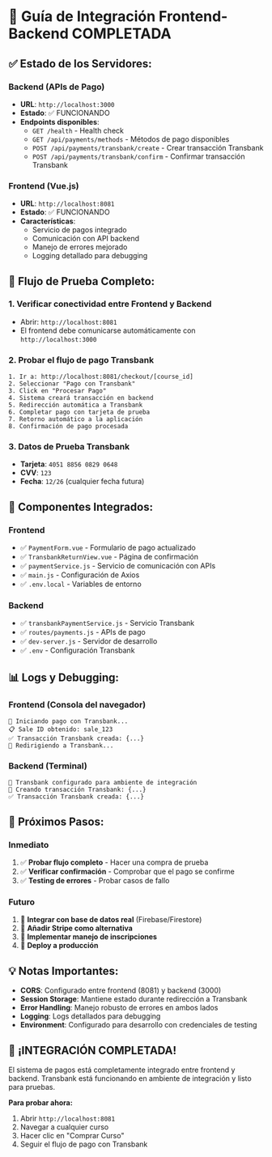 # 🚀 Guía de Integración Frontend-Backend COMPLETADA

## ✅ **Estado de los Servidores:**

### Backend (APIs de Pago)
- **URL**: `http://localhost:3000`
- **Estado**: ✅ FUNCIONANDO
- **Endpoints disponibles**:
  - `GET /health` - Health check
  - `GET /api/payments/methods` - Métodos de pago disponibles
  - `POST /api/payments/transbank/create` - Crear transacción Transbank
  - `POST /api/payments/transbank/confirm` - Confirmar transacción Transbank

### Frontend (Vue.js)
- **URL**: `http://localhost:8081`
- **Estado**: ✅ FUNCIONANDO
- **Características**:
  - Servicio de pagos integrado
  - Comunicación con API backend
  - Manejo de errores mejorado
  - Logging detallado para debugging

## 🧪 **Flujo de Prueba Completo:**

### 1. **Verificar conectividad entre Frontend y Backend**
   - Abrir: `http://localhost:8081`
   - El frontend debe comunicarse automáticamente con `http://localhost:3000`

### 2. **Probar el flujo de pago Transbank**
   ```
   1. Ir a: http://localhost:8081/checkout/[course_id]
   2. Seleccionar "Pago con Transbank"
   3. Click en "Procesar Pago"
   4. Sistema creará transacción en backend
   5. Redirección automática a Transbank
   6. Completar pago con tarjeta de prueba
   7. Retorno automático a la aplicación
   8. Confirmación de pago procesada
   ```

### 3. **Datos de Prueba Transbank**
   - **Tarjeta**: `4051 8856 0829 0648`
   - **CVV**: `123`
   - **Fecha**: `12/26` (cualquier fecha futura)

## 🔧 **Componentes Integrados:**

### Frontend
- ✅ `PaymentForm.vue` - Formulario de pago actualizado
- ✅ `TransbankReturnView.vue` - Página de confirmación
- ✅ `paymentService.js` - Servicio de comunicación con APIs
- ✅ `main.js` - Configuración de Axios
- ✅ `.env.local` - Variables de entorno

### Backend
- ✅ `transbankPaymentService.js` - Servicio Transbank
- ✅ `routes/payments.js` - APIs de pago
- ✅ `dev-server.js` - Servidor de desarrollo
- ✅ `.env` - Configuración Transbank

## 📊 **Logs y Debugging:**

### Frontend (Consola del navegador)
```
🏦 Iniciando pago con Transbank...
📋 Sale ID obtenido: sale_123
✅ Transacción Transbank creada: {...}
🔄 Redirigiendo a Transbank...
```

### Backend (Terminal)
```
🏦 Transbank configurado para ambiente de integración
🔄 Creando transacción Transbank: {...}
✅ Transacción Transbank creada: {...}
```

## 🎯 **Próximos Pasos:**

### Inmediato
1. ✅ **Probar flujo completo** - Hacer una compra de prueba
2. ✅ **Verificar confirmación** - Comprobar que el pago se confirme
3. ✅ **Testing de errores** - Probar casos de fallo

### Futuro
1. 🔄 **Integrar con base de datos real** (Firebase/Firestore)
2. 🔄 **Añadir Stripe como alternativa**
3. 🔄 **Implementar manejo de inscripciones**
4. 🔄 **Deploy a producción**

## 💡 **Notas Importantes:**

- **CORS**: Configurado entre frontend (8081) y backend (3000)
- **Session Storage**: Mantiene estado durante redirección a Transbank
- **Error Handling**: Manejo robusto de errores en ambos lados
- **Logging**: Logs detallados para debugging
- **Environment**: Configurado para desarrollo con credenciales de testing

## 🎉 **¡INTEGRACIÓN COMPLETADA!**

El sistema de pagos está completamente integrado entre frontend y backend. 
Transbank está funcionando en ambiente de integración y listo para pruebas.

**Para probar ahora:**
1. Abrir `http://localhost:8081`
2. Navegar a cualquier curso
3. Hacer clic en "Comprar Curso"
4. Seguir el flujo de pago con Transbank
